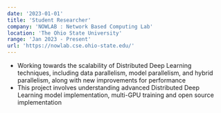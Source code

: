 ```yaml
---
date: '2023-01-01'
title: 'Student Researcher'
company: 'NOWLAB : Network Based Computing Lab'
location: 'The Ohio State University'
range: 'Jan 2023 - Present'
url: 'https://nowlab.cse.ohio-state.edu/'
---
```


- Working towards the scalability of Distributed Deep Learning techniques, including data parallelism, model parallelism, and hybrid parallelism, along with new improvements for performance
- This project involves understanding advanced Distributed Deep Learning model implementation, multi-GPU training and open source implementation
